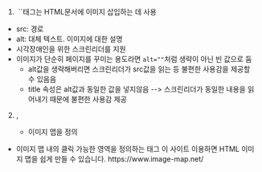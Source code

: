 1. <img>
   `<img>`태그는 HTML문서에 이미지 삽입하는 데 사용

- src: 경로
- alt: 대체 텍스트. 이미지에 대한 설명
- 시각장애인을 위한 스크린리더를 지원
- 이미지가 단순히 페이지를 꾸미는 용도라면 `alt=""`처럼 생략이 아닌 빈 값으로 둠
  - alt값을 생략해버리면 스크린리더가 src값을 읽는 등 불편한 사용감을 제공할 수 있음음
  - title 속성은 alt값과 동일한 값을 넣지않음 --> 스크린리더가 동일한 내용을 읽어내기 때문에 불편한 사용감 제공

2. <map>, <area>
   - 이미지 맵을 정의

- <area>
    이미지 맵 내의 클릭 가능한 영역을 정의하는 태그
    이 사이트 이용하면 HTML 이미지 맵을 쉽게 만들 수 있습니다.
    https://www.image-map.net/
